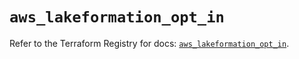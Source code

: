 # `aws_lakeformation_opt_in`

Refer to the Terraform Registry for docs: [`aws_lakeformation_opt_in`](https://registry.terraform.io/providers/hashicorp/aws/6.0.0/docs/resources/lakeformation_opt_in).
